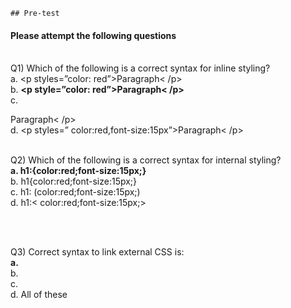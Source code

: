     ## Pre-test
#### Please attempt the following questions

<br>Q1) Which of the following is a correct syntax for inline styling?
<br>a. <p styles=”color: red”>Paragraph< /p>
<br>b. <b><p style=”color: red”>Paragraph< /p></b>
<br>c. <p style=”color:red,font-size:15px”>Paragraph< /p>
<br>d. <p styles=” color:red,font-size:15px”>Paragraph< /p>
<br>


<br>Q2) Which of the following is a correct syntax for internal styling?
<br><b>a. h1:{color:red;font-size:15px;}</b>
<br> b. h1{color:red;font-size:15px;}
<br> c. h1: (color:red;font-size:15px;) 
<br> d. h1:< color:red;font-size:15px;>

<br>

<br>Q3) Correct syntax to link external CSS is:
<br><b>a. <link rel=”stylesheet” href=style.css></b>
<br>b. <link rel=”externalstyle” href=style.css>
<br>c. <link rel=(stylesheet) href=style.css>
<br> d. All of these
